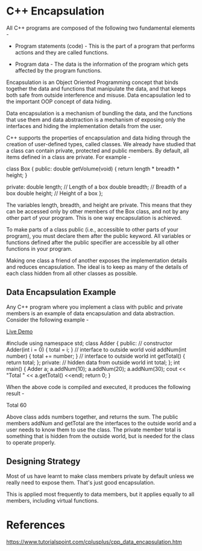 # C++ Encapsulation

All C++ programs are composed of the following two fundamental elements -

-   Program statements (code) - This is the part of a program that performs actions and they are called functions.

-   Program data - The data is the information of the program which gets affected by the program functions.

Encapsulation is an Object Oriented Programming concept that binds together the data and functions that manipulate the data, and that keeps both safe from outside interference and misuse. Data encapsulation led to the important OOP concept of data hiding.

Data encapsulation is a mechanism of bundling the data, and the functions that use them and data abstraction is a mechanism of exposing only the interfaces and hiding the implementation details from the user.

C++ supports the properties of encapsulation and data hiding through the creation of user-defined types, called classes. We already have studied that a class can contain private, protected and public members. By default, all items defined in a class are private. For example -

class Box {
   public:
      double getVolume(void) {
         return length * breadth * height;
      }

   private:
      double length;      // Length of a box
      double breadth;     // Breadth of a box
      double height;      // Height of a box
};

The variables length, breadth, and height are private. This means that they can be accessed only by other members of the Box class, and not by any other part of your program. This is one way encapsulation is achieved.

To make parts of a class public (i.e., accessible to other parts of your program), you must declare them after the public keyword. All variables or functions defined after the public specifier are accessible by all other functions in your program.

Making one class a friend of another exposes the implementation details and reduces encapsulation. The ideal is to keep as many of the details of each class hidden from all other classes as possible.

Data Encapsulation Example
--------------------------

Any C++ program where you implement a class with public and private members is an example of data encapsulation and data abstraction. Consider the following example -

[Live Demo](http://tpcg.io/lZz6R0)

#include  <iostream>  using  namespace std;  class  Adder  {  public:  // constructor  Adder(int i =  0)  { total = i;  }  // interface to outside world  void addNum(int number)  { total += number;  }  // interface to outside world  int getTotal()  {  return total;  };  private:  // hidden data from outside world  int total;  };  int main()  {  Adder a; a.addNum(10); a.addNum(20); a.addNum(30); cout <<  "Total "  << a.getTotal()  <<endl;  return  0;  }

When the above code is compiled and executed, it produces the following result -

Total 60

Above class adds numbers together, and returns the sum. The public members addNum and getTotal are the interfaces to the outside world and a user needs to know them to use the class. The private member total is something that is hidden from the outside world, but is needed for the class to operate properly.

Designing Strategy
------------------

Most of us have learnt to make class members private by default unless we really need to expose them. That's just good encapsulation.

This is applied most frequently to data members, but it applies equally to all members, including virtual functions.

# References
https://www.tutorialspoint.com/cplusplus/cpp_data_encapsulation.htm
